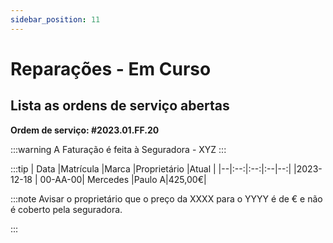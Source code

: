```yaml
---
sidebar_position: 11
---
```


# Reparações - Em Curso

## Lista as ordens de serviço abertas

**Ordem de serviço: #2023.01.FF.20**

:::warning
A Faturação é feita à Seguradora - XYZ
:::

:::tip
| Data |Matrícula |Marca |Proprietário |Atual |
|--|:--:|:--:|:--|--:|
|2023-12-18 | 00-AA-00| Mercedes |Paulo A|425,00€|


:::note
Avisar o proprietário que o preço da XXXX para o YYYY é de € e não é coberto pela seguradora.

:::